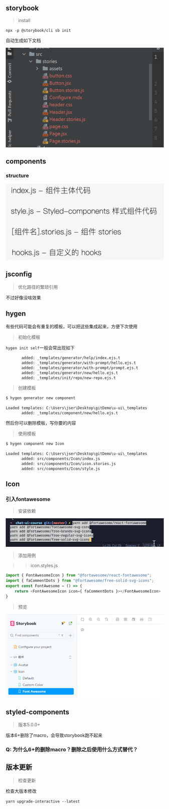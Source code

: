 ## storybook


>  install

`npx -p @storybook/cli sb init`

自动生成如下文档

![](images/docs/TODO/IMG-20240827225706591.png)

## components

### structure
![](images/docs/TODO/IMG-20240827230231930.png)



## jsconfig

> 优化路径的繁琐引用

不过好像没啥效果

## hygen

有些代码可能会有重复的模板，可以把这些集成起来，方便下次使用

> 初始化模板

`hygen init self`一般会常出现如下
```shell
       added: _templates/generator/help/index.ejs.t
       added: _templates/generator/with-prompt/hello.ejs.t
       added: _templates/generator/with-prompt/prompt.ejs.t
       added: _templates/generator/new/hello.ejs.t
       added: _templates/init/repo/new-repo.ejs.t

```

> 创建模板

```shell
$ hygen generator new component

Loaded templates: C:\Users\jser\Desktop\gitDemo\u-ui\_templates
       added: _templates/component/new/hello.ejs.t

```

然后你可以删除模板，写你要的内容

> 使用模板

```shell
$ hygen component new Icon

Loaded templates: C:\Users\jser\Desktop\gitDemo\u-ui\_templates
       added: src/components/Icon/index.js
       added: src/components/Icon/icon.stories.js
       added: src/components/Icon/style.js

```

## Icon

### 引入fontawesome

> 安装依赖

![](images/docs/TODO/IMG-20240831153036713.png)

> 添加用例

>> icon.styles.js

```javascript 
import { FontAwesomeIcon } from "@fortawesome/react-fontawesome";  
import { faCommentDots } from "@fortawesome/free-solid-svg-icons";
export const FontAwesome = () => {  
    return <FontAwesomeIcon icon={ faCommentDots }></FontAwesomeIcon>  
}
```

> 预览

![](images/docs/TODO/IMG-20240831153340254.png)

## styled-components

> 版本5.0.0+

 版本6+删除了macro，会导致storybook跑不起来

### Q: 为什么6+的删除macro？删除之后使用什么方式替代？


## 版本更新

> 检查更新

检查大版本修改

`yarn upgrade-interactive --latest`


